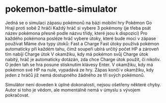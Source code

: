 # pokemon-battle-simulator

Jedná se o simulaci zápasu pokémonů na bázi mobilní hry Pokémon Go
Hrají proti sobě 2 hráči
Každý hráč si vybere 3 pokémony (je třeba psát název pokémona přesně podle názvu třídy, které jsou k dispozici)
Pro každého pokémona posléze hráč vybere útoky, které bude moci v zápase používat
Máme dva typy útoků: Fast a Charge
Fast útoky používá pokémon automaticky při každém tahu, čímž soupeři ubírá určitý počet HP a zároveň tím nabíjí Charge útok
V okamžiku, kdy má pokémon svůj Charge útok nabitý, hráč je automaticky dotázán, zda chce Charge útok použít, či nikoliv.
O jeden tah se hra posune stisknutím klávesy Enter.
V okamžiku, kdy má pokémon své HP na nule, vypadává ze hry.
Zápas končí v okamžiku, kdy jeden z hráčů již nemá dostupného žádného ze tří svých pokémonů.

Simulátor není doveden k úplné dokonalosti, nejsou ošetřeny některé chyby. Autor si toho je vědom, ale momentálně nemá v úmyslu s vývojem pokračovat.
